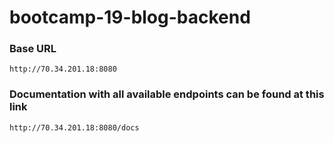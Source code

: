 # bootcamp-19-blog-backend


### Base URL

```
http://70.34.201.18:8080
```


### Documentation with all available endpoints can be found at this link

```
http://70.34.201.18:8080/docs
```
